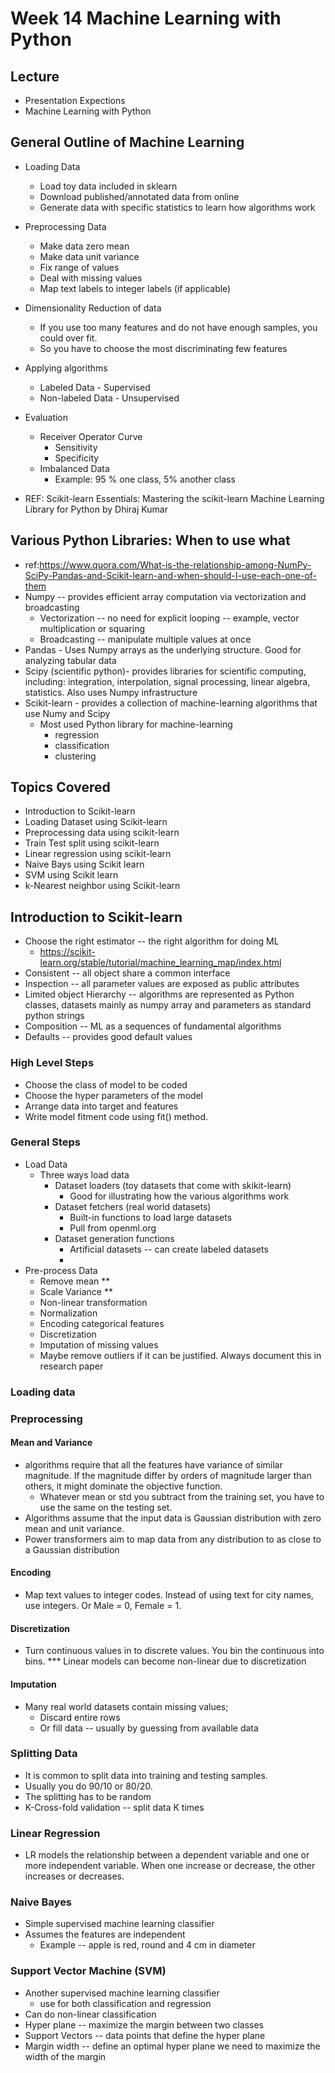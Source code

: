 # Week 14 Machine Learning with Python

## Lecture
- Presentation Expections
- Machine Learning with Python 


## General Outline of Machine Learning
- Loading Data
  - Load toy data included in sklearn
  - Download published/annotated data from online
  - Generate data with specific statistics to learn how algorithms work
- Preprocessing Data
  - Make data zero mean
  - Make data unit variance
  - Fix range of values
  - Deal with missing values
  - Map text labels to integer labels (if applicable)
- Dimensionality Reduction of data
  - If you use too many features and do not have enough samples, you could over fit.
  - So you have to choose the most discriminating few features
- Applying algorithms
  - Labeled Data - Supervised 
  - Non-labeled Data - Unsupervised 
- Evaluation 
  - Receiver Operator Curve
    - Sensitivity
    - Specificity
  - Imbalanced Data
    - Example: 95 % one class, 5% another class

- REF: Scikit-learn Essentials: Mastering the scikit-learn Machine Learning Library for Python by Dhiraj Kumar

## Various Python Libraries: When to use what
  - ref:https://www.quora.com/What-is-the-relationship-among-NumPy-SciPy-Pandas-and-Scikit-learn-and-when-should-I-use-each-one-of-them
  - Numpy -- provides efficient array computation via vectorization and broadcasting
      - Vectorization -- no need for explicit looping -- example, vector multiplication or squaring
      - Broadcasting -- manipulate multiple values at once
  - Pandas - Uses Numpy arrays as the underlying structure. Good for analyzing tabular data
  - Scipy (scientific python)- provides libraries for scientific computing, including: integration, interpolation, signal processing, linear algebra, statistics. Also uses Numpy infrastructure
  - Scikit-learn - provides a collection of machine-learning algorithms that use Numy and Scipy 
    - Most used Python library for machine-learning
      - regression
      - classification
      - clustering

## Topics Covered
  - Introduction to Scikit-learn
  - Loading Dataset using Scikit-learn
  - Preprocessing data using scikit-learn
  - Train Test split using scikit-learn
  - Linear regression using scikit-learn
  - Naive Bays using Scikit learn
  - SVM using Scikit learn
  - k-Nearest neighbor using Scikit-learn

## Introduction to Scikit-learn 
  - Choose the right estimator -- the right algorithm for doing ML
    - https://scikit-learn.org/stable/tutorial/machine_learning_map/index.html
  - Consistent -- all object share a common interface
  - Inspection -- all parameter values are exposed as public attributes
  - Limited object Hierarchy -- algorithms are represented as Python classes, datasets mainly as numpy array and parameters as standard python strings 
  - Composition -- ML as a sequences of fundamental algorithms
  - Defaults -- provides good default values

### High Level Steps
  - Choose the class of model to be coded
  - Choose the hyper parameters of the model
  - Arrange data into target and features
  - Write model fitment code using fit() method. 

### General Steps
  - Load Data
    - Three ways load data
      - Dataset loaders (toy datasets that come with skikit-learn)
        - Good for illustrating how the various algorithms work
      - Dataset fetchers (real world datasets)
        - Built-in functions to load large datasets
        - Pull from openml.org
      - Dataset generation functions
        - Artificial datasets -- can create labeled datasets
        - 
  - Pre-process Data
    - Remove mean **
    - Scale Variance **
    - Non-linear transformation
    - Normalization
    - Encoding categorical features
    - Discretization
    - Imputation of missing values 
    - Maybe remove outliers if it can be justified. Always document this in research paper

### Loading data

### Preprocessing
#### Mean and Variance
- algorithms require that all the features have variance of similar magnitude. If the magnitude differ by orders of magnitude larger than others, it might dominate the objective function.
  - Whatever mean or std you subtract from the training set, you have to use the same on the testing set. 
- Algorithms assume that the input data is Gaussian distribution with zero mean and unit variance. 
- Power transformers aim to map data from any distribution to as close to a Gaussian distribution 

#### Encoding
- Map text values to integer codes. Instead of using text for city names, use integers. Or Male = 0, Female = 1. 

#### Discretization 
- Turn continuous values in to discrete values. You bin the continuous into bins. *** Linear models can become non-linear due to discretization 


#### Imputation 
- Many real world datasets contain missing values; 
  - Discard entire rows
  - Or fill data -- usually by guessing from available data


### Splitting Data
- It is common to split data into training and testing samples. 
- Usually you do 90/10 or 80/20. 
- The splitting has to be random
- K-Cross-fold validation -- split data K times

### Linear Regression
- LR models the relationship between a dependent variable and one or more independent variable. When one increase or decrease, the other increases or decreases. 

### Naive Bayes
- Simple supervised machine learning classifier
- Assumes the features are independent 
  - Example -- apple is red, round and 4 cm in diameter 


### Support Vector Machine (SVM)
- Another supervised machine learning classifier
  - use for both classification and regression 
- Can do non-linear classification
- Hyper plane -- maximize the margin between two classes
- Support Vectors -- data points that define the hyper plane 
- Margin width -- define an optimal hyper plane we need to maximize the width
of the margin 



